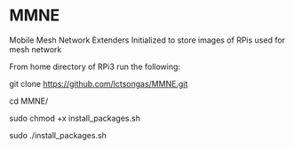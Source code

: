 # MMNE
Mobile Mesh Network Extenders
Initialized to store images of RPis used for mesh network

From home directory of RPi3 run the following:

git clone https://github.com/lctsongas/MMNE.git

cd MMNE/

sudo chmod +x install_packages.sh

sudo ./install_packages.sh
